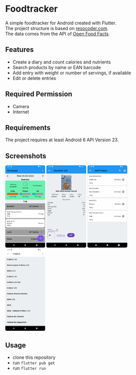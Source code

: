 # Foodtracker

A simple foodtracker for Android created with Flutter.\
The project structure is based on [resocoder.com](https://resocoder.com/2020/03/09/flutter-firebase-ddd-course-1-domain-driven-design-principles/).\
The data comes from the API of [Open Food Facts](https://world.openfoodfacts.org/).

## Features

- Create a diary and count calories and nutrients
- Search products by name or EAN barcode
- Add entry with weight or number of servings, if available
- Edit or delete entries

## Required Permission

- Camera
- Internet

## Requirements

The project requires at least Android 6 API Version 23.

## Screenshots

<div>
<img src="screenshots/home.png" width="25%" title="Home">
<img src="screenshots/add_edit_details.png" width="25%" title="Add or Edit page">
<img src="screenshots/add_product.png" width="25%"  title="Add product page">
<img src="screenshots/search_by_text.png" width="25%"  title="Search product by name">
</div>

## Usage
- clone this repository
- run `flutter pub get`
- run `flutter run`